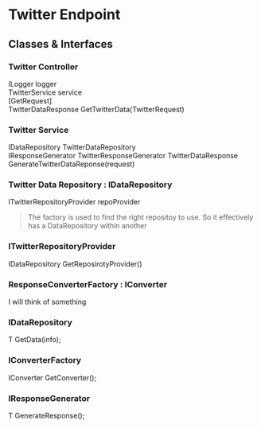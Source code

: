 # Twitter Endpoint



## Classes & Interfaces

### Twitter Controller
ILogger logger   
TwitterService service   
[GetRequest]  
TwitterDataResponse GetTwitterData(TwitterRequest)

### Twitter Service
IDataRepository TwitterDataRepository  
IResponseGenerator TwitterResponseGenerator
TwitterDataResponse GenerateTwitterDataReponse(request)

### Twitter Data Repository : IDataRepository
ITwitterRepositoryProvider repoProvider
 > The factory is used to find the right repositoy to use. So it effectively has a DataRepository within another

### ITwitterRepositoryProvider
IDataRepository GetReposirotyProvider()

### ResponseConverterFactory : IConverter
I will think of something

### IDataRepository<T>
T GetData(info);

### IConverterFactory
IConverter GetConverter();

###  IResponseGenerator<T>
T GenerateResponse();
